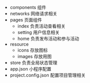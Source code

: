 + components 组件
+ networks 网络请求相关
+ pages 页面组件
    - index 负责活动查看相关
    - setting 用户信息相关
    - home 负责发布活动和参与活动
+ resource
    - icons 存放图标
    - images 存放用图
+ store 负责全局状态管理
+ app.json 小程序配置
+ project.config.json 配置项目管理相关
